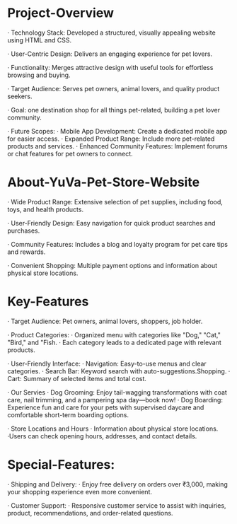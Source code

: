 # Project-Overview
· Technology Stack: Developed a structured, visually appealing website using HTML and CSS.

· User-Centric Design: Delivers an engaging experience for pet lovers.

· Functionality: Merges attractive design with useful tools for effortless browsing and buying.

· Target Audience: Serves pet owners, animal lovers, and quality product seekers.

· Goal: one destination shop for all things pet-related, building a pet lover community.

· Future Scopes: 
 · Mobile App Development: Create a dedicated mobile app for easier access.
 · Expanded Product Range: Include more pet-related products and services.
 · Enhanced Community Features: Implement forums or chat features for pet owners to connect.

 # About-YuVa-Pet-Store-Website
· Wide Product Range: Extensive selection of pet supplies, including food, toys, and health products.

· User-Friendly Design: Easy navigation for quick product searches and purchases.

· Community Features: Includes a blog and loyalty program for pet care tips and rewards.

· Convenient Shopping: Multiple payment options and information about physical store locations.

# Key-Features
· Target Audience: Pet owners, animal lovers, shoppers, job holder.

· Product Categories: 
  · Organized menu with categories like "Dog," "Cat," "Bird," and "Fish.
  · Each category leads to a dedicated page with relevant products.

· User-Friendly Interface:
 · Navigation: Easy-to-use menus and clear categories.
 · Search Bar: Keyword search with auto-suggestions.Shopping.
 · Cart: Summary of selected items and total cost.

· Our Servies
  · Dog Grooming: Enjoy tail-wagging transformations with coat care, nail 
trimming, and a pampering spa day—book now!
  · Dog Boarding: Experience fun and care for your pets with supervised daycare and comfortable short-term boarding options.

· Store Locations and Hours 
  · Information about physical store locations.
  ·Users can check opening hours, addresses, and contact details.

# Special-Features: 
· Shipping and Delivery:
  · Enjoy free delivery on orders over ₹3,000, making your shopping experience even more convenient.

· Customer Support:
  · Responsive customer service to assist with inquiries, product, recommendations, and order-related questions.
